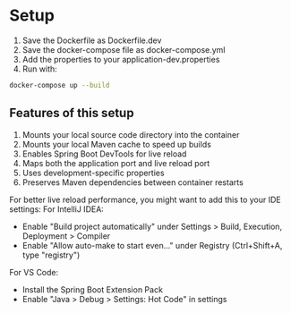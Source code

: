 # Setup
1. Save the Dockerfile as Dockerfile.dev
2. Save the docker-compose file as docker-compose.yml 
3. Add the properties to your application-dev.properties
4. Run with:
```bash
docker-compose up --build
```
## Features of this setup

1. Mounts your local source code directory into the container
2. Mounts your local Maven cache to speed up builds
3. Enables Spring Boot DevTools for live reload
4. Maps both the application port and live reload port
5. Uses development-specific properties
6. Preserves Maven dependencies between container restarts

For better live reload performance, you might want to add this to your IDE settings:
For IntelliJ IDEA:

- Enable "Build project automatically" under Settings > Build, Execution, Deployment > Compiler
- Enable "Allow auto-make to start even..." under Registry (Ctrl+Shift+A, type "registry")

For VS Code:

- Install the Spring Boot Extension Pack
- Enable "Java > Debug > Settings: Hot Code" in settings

